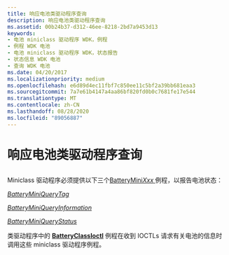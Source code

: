 ```yaml
---
title: 响应电池类驱动程序查询
description: 响应电池类驱动程序查询
ms.assetid: 00b24b37-d312-46ee-8218-2bd7a9453d13
keywords:
- 电池 miniclass 驱动程序 WDK，例程
- 例程 WDK 电池
- 电池 miniclass 驱动程序 WDK，状态报告
- 状态信息 WDK 电池
- 查询 WDK 电池
ms.date: 04/20/2017
ms.localizationpriority: medium
ms.openlocfilehash: e6d89d4ec11fbf7c850ee11c5bf2a39bb681eaa3
ms.sourcegitcommit: 7a7e61b4147a4aa86bf820fd0b0c7681fe17e544
ms.translationtype: MT
ms.contentlocale: zh-CN
ms.lasthandoff: 08/28/2020
ms.locfileid: "89056887"
---
```

# <a name="responding-to-battery-class-driver-queries"></a>响应电池类驱动程序查询


## <span id="ddk_responding_to_battery_class_driver_queries_dg"></span><span id="DDK_RESPONDING_TO_BATTERY_CLASS_DRIVER_QUERIES_DG"></span>


Miniclass 驱动程序必须提供以下三个[BatteryMini*Xxx* ](/windows-hardware/drivers/ddi/_battery/)例程，以报告电池状态：

[*BatteryMiniQueryTag*](/windows/desktop/api/batclass/nc-batclass-bclass_query_tag_callback)

[*BatteryMiniQueryInformation*](/windows/desktop/api/batclass/nc-batclass-bclass_query_information_callback)

[*BatteryMiniQueryStatus*](/windows/desktop/api/batclass/nc-batclass-bclass_query_status_callback)

类驱动程序中的 [**BatteryClassIoctl**](/windows/desktop/api/batclass/nf-batclass-batteryclassioctl) 例程在收到 IOCTLs 请求有关电池的信息时调用这些 miniclass 驱动程序例程。

 

